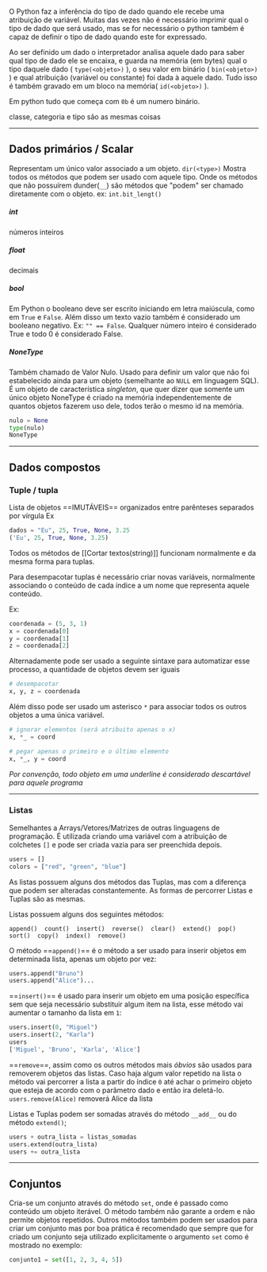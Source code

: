 O Python faz a inferência do tipo de dado quando ele recebe uma atribuição de variável. Muitas das vezes não é necessário imprimir qual o tipo de dado que será usado, mas se for necessário o python também é capaz de definir o tipo de dado quando este for expressado.

Ao ser definido um dado o interpretador analisa aquele dado para saber qual tipo de dado ele se encaixa, e guarda na memória (em bytes) qual o tipo daquele dado ( `type(<objeto>)` ), o seu valor em binário ( `bin(<objeto>)` ) e qual atribuição (variável ou constante) foi dada à aquele dado. Tudo isso é também gravado em um bloco na memória( `id(<objeto>)` ).

Em python tudo que começa com `0b` é um numero binário.

classe, categoria e tipo são as mesmas coisas

---
## Dados primários / Scalar 
Representam um único valor associado a um objeto.
`dir(<type>)`
	 Mostra todos os métodos que podem ser usado com aquele tipo. Onde os métodos que não possuírem dunder(`__`) são métodos que "podem" ser chamado diretamente com o objeto.
		ex: `int.bit_lengt()` 


##### int
números inteiros
##### float
decimais
##### bool
Em Python o booleano deve ser escrito iniciando em letra maiúscula, como em `True` e `False`.
Além disso um texto vazio também é considerado um booleano negativo. Ex: `"" == False`.
Qualquer número inteiro é considerado True e todo 0  é considerado False.
##### NoneType
Também chamado de Valor Nulo. Usado para definir um valor que não foi estabelecido ainda para um objeto (semelhante ao `NULL` em linguagem SQL).
É um objeto de característica *singleton*, que quer dizer que somente um único objeto NoneType é criado na memória independentemente de quantos objetos fazerem uso dele, todos terão o mesmo id na memória.

```python
nulo = None
type(nulo)
NoneType
```

---
## Dados compostos

### Tuple / tupla

Lista de objetos ==IMUTÁVEIS== organizados entre parênteses separados por vírgula
Ex
```python
dados = "Eu", 25, True, None, 3.25
('Eu', 25, True, None, 3.25)
```

Todos os métodos de  [[Cortar textos(string)]] funcionam normalmente e da mesma forma para tuplas. 

Para desempacotar tuplas é necessário criar novas variáveis, normalmente associando o conteúdo de cada índice a um nome que representa aquele conteúdo.

Ex:
```python
coordenada = (5, 3, 1)
x = coordenada[0]
y = coordenada[1]
z = coordenada[2]
```

Alternadamente pode ser usado a seguinte sintaxe para automatizar esse processo, a quantidade de objetos devem ser iguais

```python
# desempacotar
x, y, z = coordenada
```

Além disso pode ser usado um asterisco `*` para associar todos os outros objetos a uma única variável.
```python
# ignorar elementos (será atribuito apenas o x)
x, *_ = coord

# pegar apenas o primeiro e o último elemento
x, *_, y = coord
```
_Por convenção, todo objeto em uma underline é considerado descartável para aquele programa_

---
### Listas

Semelhantes a Arrays/Vetores/Matrizes de outras linguagens de programação. 
	É utilizada criando uma variável com a atribuição de colchetes `[]` e pode ser criada vazia para ser preenchida depois.

```python
users = []
colors = ["red", "green", "blue"]
```

As listas possuem alguns dos métodos das Tuplas, mas com a diferença que podem ser alteradas constantemente. As formas de percorrer Listas e Tuplas são as mesmas.

Listas possuem alguns dos seguintes métodos:
```
append()  count()  insert()  reverse()  clear()  extend()  pop()  sort()  copy()  index()  remove()
```

O método ==`append()`== é o método a ser usado para inserir objetos em determinada lista, apenas um objeto por vez:
```python
users.append("Bruno")
users.append("Alice")...
```

==`insert()`== é usado para inserir um objeto em uma posição específica sem que seja necessário substituir algum item na lista, esse método vai aumentar o tamanho da lista em `1`:
```python
users.insert(0, "Miguel")
users.insert(2, "Karla")
users
['Miguel', 'Bruno', 'Karla', 'Alice']
```

==`remove`==, assim como os outros métodos mais *óbvios* são usados para removerem objetos das listas. Caso haja algum valor repetido na lista o método vai percorrer a lista a partir do índice `0` até achar o primeiro objeto que esteja de acordo com o parâmetro dado e então ira deletá-lo.
	`users.remove(Alice)` removerá Alice da lista

Listas e Tuplas podem ser somadas através do método `__add__` ou do método `extend()`;
```python
users + outra_lista = listas_somadas
users.extend(outra_lista)
users += outra_lista
```

---

## Conjuntos

Cria-se um conjunto através do método `set`, onde é passado como conteúdo um objeto iterável.
O método também não garante a ordem e não permite objetos repetidos.
Outros métodos também podem ser usados para criar um conjunto mas por boa prática é recomendado que sempre que for criado um conjunto seja utilizado explicitamente o argumento `set` como é mostrado no exemplo:

```python
conjunto1 = set([1, 2, 3, 4, 5])
```

